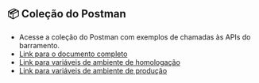 ## 📦 Coleção do Postman

- Acesse a coleção do Postman com exemplos de chamadas às APIs do barramento.
- [Link para o documento completo](../../../postman/middlewareB2B_release_1.5.0.postman_collection.json)
- [Link para variáveis de ambiente de homologação](../../../postman/env-stg.postman_environment.json)
- [Link para variáveis de ambiente de produção](../../../postman/env-prd.postman_environment.json)
